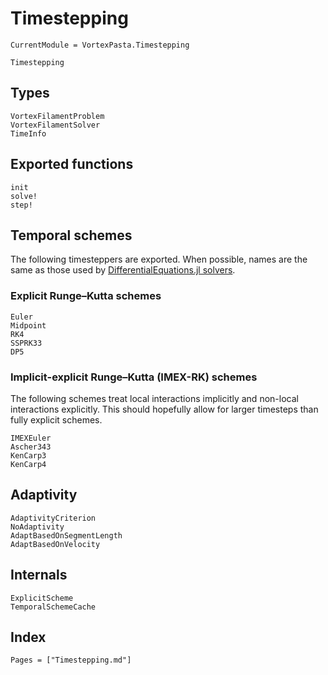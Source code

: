 # Timestepping

```@meta
CurrentModule = VortexPasta.Timestepping
```

```@docs
Timestepping
```

## Types

```@docs
VortexFilamentProblem
VortexFilamentSolver
TimeInfo
```

## Exported functions

```@docs
init
solve!
step!
```

## Temporal schemes

The following timesteppers are exported.
When possible, names are the same as those used by [DifferentialEquations.jl solvers](https://docs.sciml.ai/DiffEqDocs/stable/solvers/ode_solve/).

### Explicit Runge–Kutta schemes

```@docs
Euler
Midpoint
RK4
SSPRK33
DP5
```

### Implicit-explicit Runge–Kutta (IMEX-RK) schemes

The following schemes treat local interactions implicitly and non-local interactions explicitly.
This should hopefully allow for larger timesteps than fully explicit schemes.

```@docs
IMEXEuler
Ascher343
KenCarp3
KenCarp4
```

## Adaptivity

```@docs
AdaptivityCriterion
NoAdaptivity
AdaptBasedOnSegmentLength
AdaptBasedOnVelocity
```

## Internals

```@docs
ExplicitScheme
TemporalSchemeCache
```

## Index

```@index
Pages = ["Timestepping.md"]
```
